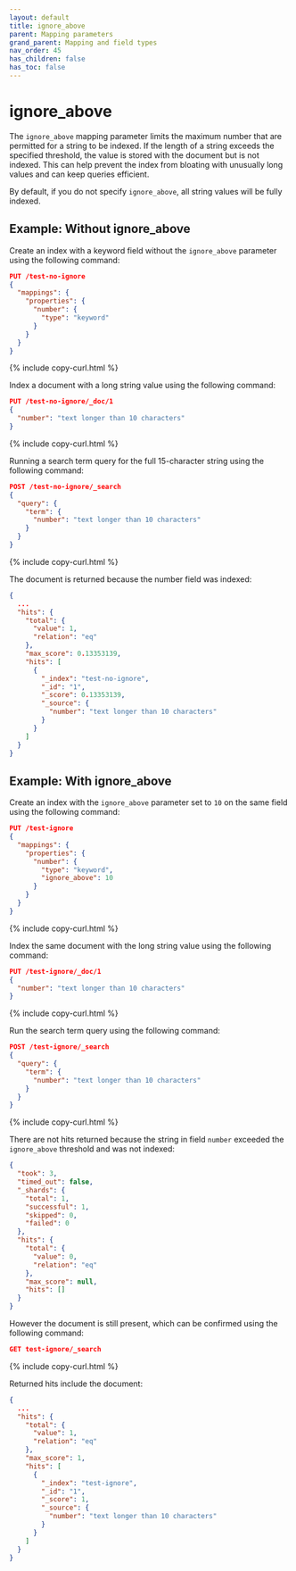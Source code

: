 ```yaml
---
layout: default
title: ignore_above
parent: Mapping parameters
grand_parent: Mapping and field types
nav_order: 45
has_children: false
has_toc: false
---
```


# ignore_above

The `ignore_above` mapping parameter limits the maximum number that are permitted for a string to be indexed. If the length of a string exceeds the specified threshold, the value is stored with the document but is not indexed. This can help prevent the index from bloating with unusually long values and can keep queries efficient.

By default, if you do not specify `ignore_above`, all string values will be fully indexed.

## Example: Without ignore_above

Create an index with a keyword field without the `ignore_above` parameter using the following command:

```json
PUT /test-no-ignore
{
  "mappings": {
    "properties": {
      "number": {
        "type": "keyword"
      }
    }
  }
}
```
{% include copy-curl.html %}

Index a document with a long string value using the following command:

```json
PUT /test-no-ignore/_doc/1
{
  "number": "text longer than 10 characters"
}
```
{% include copy-curl.html %}

Running a search term query for the full 15-character string using the following command:

```json
POST /test-no-ignore/_search
{
  "query": {
    "term": {
      "number": "text longer than 10 characters"
    }
  }
}
```
{% include copy-curl.html %}

The document is returned because the number field was indexed:

```json
{
  ...
  "hits": {
    "total": {
      "value": 1,
      "relation": "eq"
    },
    "max_score": 0.13353139,
    "hits": [
      {
        "_index": "test-no-ignore",
        "_id": "1",
        "_score": 0.13353139,
        "_source": {
          "number": "text longer than 10 characters"
        }
      }
    ]
  }
}
```

## Example: With ignore_above

Create an index with the `ignore_above` parameter set to `10` on the same field using the following command:

```json
PUT /test-ignore
{
  "mappings": {
    "properties": {
      "number": {
        "type": "keyword",
        "ignore_above": 10
      }
    }
  }
}
```
{% include copy-curl.html %}

Index the same document with the long string value using the following command:

```json
PUT /test-ignore/_doc/1
{
  "number": "text longer than 10 characters"
}
```
{% include copy-curl.html %}

Run the search term query using the following command:

```json
POST /test-ignore/_search
{
  "query": {
    "term": {
      "number": "text longer than 10 characters"
    }
  }
}
```
{% include copy-curl.html %}

There are not hits returned because the string in field `number` exceeded the `ignore_above` threshold and was not indexed:

```json
{
  "took": 3,
  "timed_out": false,
  "_shards": {
    "total": 1,
    "successful": 1,
    "skipped": 0,
    "failed": 0
  },
  "hits": {
    "total": {
      "value": 0,
      "relation": "eq"
    },
    "max_score": null,
    "hits": []
  }
}
```

However the document is still present, which can be confirmed using the following command:

```json
GET test-ignore/_search
```
{% include copy-curl.html %}

Returned hits include the document:

```json
{
  ...
  "hits": {
    "total": {
      "value": 1,
      "relation": "eq"
    },
    "max_score": 1,
    "hits": [
      {
        "_index": "test-ignore",
        "_id": "1",
        "_score": 1,
        "_source": {
          "number": "text longer than 10 characters"
        }
      }
    ]
  }
}
```
